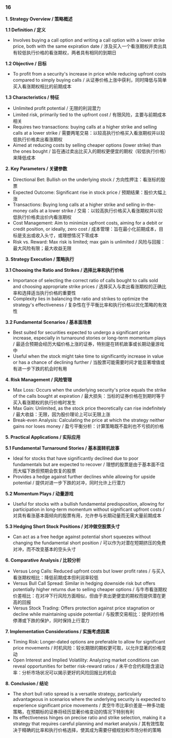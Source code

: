 ### 16

**1. Strategy Overview / 策略概述**

**1.1 Definition / 定义**
- Involves buying a call option and writing a call option with a lower strike price, both with the same expiration date / 涉及买入一个看涨期权并卖出具有较低执行价格的看涨期权，两者具有相同的到期日

**1.2 Objective / 目标**
- To profit from a security's increase in price while reducing upfront costs compared to simply buying calls / 从证券价格上涨中获利，同时降低与简单买入看涨期权相比的前期成本

**1.3 Characteristics / 特征**
- Unlimited profit potential / 无限的利润潜力
- Limited risk, primarily tied to the upfront cost / 有限风险，主要与前期成本相关
- Requires two transactions: buying calls at a higher strike and selling calls at a lower strike / 需要两笔交易：以较高执行价格买入看涨期权并以较低执行价格卖出看涨期权
- Aimed at reducing costs by selling cheaper options (lower strike) than the ones bought / 旨在通过卖出比买入的期权更便宜的期权（较低执行价格）来降低成本

**2. Key Parameters / 关键参数**
- Directional Bet: Bullish on the underlying stock / 方向性押注：看涨标的股票
- Expected Outcome: Significant rise in stock price / 预期结果：股价大幅上涨
- Transactions: Buying long calls at a higher strike and selling in-the-money calls at a lower strike / 交易：以较高执行价格买入看涨期权并以较低执行价格卖出价内看涨期权
- Cost Management: Aim to minimize upfront costs, aiming for a debit or credit position, or ideally, zero cost / 成本管理：旨在最小化前期成本，目标是支出或收入头寸，或理想情况下零成本
- Risk vs. Reward: Max risk is limited; max gain is unlimited / 风险与回报：最大风险有限；最大收益无限

**3. Strategy Execution / 策略执行**

**3.1 Choosing the Ratio and Strikes / 选择比率和执行价格**
- Importance of selecting the correct ratio of calls bought to calls sold and choosing appropriate strike prices / 选择买入与卖出看涨期权的正确比率和选择适当执行价格的重要性
- Complexity lies in balancing the ratio and strikes to optimize the strategy's effectiveness / 复杂性在于平衡比率和执行价格以优化策略的有效性

**3.2 Fundamental Scenarios / 基本面场景**
- Best suited for securities expected to undergo a significant price increase, especially in turnaround stories or long-term momentum plays / 最适合预期会经历大幅价格上涨的证券，特别是在转机故事或长期动量游戏中
- Useful when the stock might take time to significantly increase in value or has a chance of declining further / 当股票可能需要时间才能显著增值或有进一步下跌的机会时有用

**4. Risk Management / 风险管理**
- Max Loss: Occurs when the underlying security's price equals the strike of the calls bought at expiration / 最大损失：当标的证券价格在到期时等于买入看涨期权的执行价格时发生
- Max Gain: Unlimited, as the stock price theoretically can rise indefinitely / 最大收益：无限，因为股价理论上可以无限上涨
- Break-even Analysis: Calculating the price at which the strategy neither gains nor loses money / 盈亏平衡分析：计算策略既不盈利也不亏损的价格

**5. Practical Applications / 实际应用**

**5.1 Fundamental Turnaround Stories / 基本面转机故事**
- Ideal for stocks that have significantly declined due to poor fundamentals but are expected to recover / 理想的股票是由于基本面不佳而大幅下跌但预期会恢复的股票
- Provides a hedge against further declines while allowing for upside potential / 提供对进一步下跌的对冲，同时允许上行潜力

**5.2 Momentum Plays / 动量游戏**
- Useful for stocks with a bullish fundamental predisposition, allowing for participation in long-term momentum without significant upfront costs / 对具有看涨基本面倾向的股票有用，允许参与长期动量而无需大量前期成本

**5.3 Hedging Short Stock Positions / 对冲做空股票头寸**
- Can act as a free hedge against potential short squeezes without changing the fundamental short position / 可以作为对潜在短期挤压的免费对冲，而不改变基本的空头头寸

**6. Comparative Analysis / 比较分析**
- Versus Long Calls: Reduced upfront costs but lower profit rates / 与买入看涨期权相比：降低前期成本但利润率较低
- Versus Bull Call Spread: Similar in hedging downside risk but offers potentially higher returns due to selling cheaper options / 与牛市看涨期权价差相比：在对冲下行风险方面相似，但由于卖出更便宜的期权而提供潜在更高的回报
- Versus Stock Trading: Offers protection against price stagnation or decline while maintaining upside potential / 与股票交易相比：提供对价格停滞或下跌的保护，同时保持上行潜力

**7. Implementation Considerations / 实施考虑因素**
- Timing Risk: Longer-dated options are preferable to allow for significant price movements / 时机风险：较长期限的期权更可取，以允许显著的价格变动
- Open Interest and Implied Volatility: Analyzing market conditions can reveal opportunities for better risk-reward ratios / 未平仓合约和隐含波动率：分析市场状况可以揭示更好的风险回报比的机会

**8. Conclusion / 结论**
- The short bull ratio spread is a versatile strategy, particularly advantageous in scenarios where the underlying security is expected to experience significant price movements / 卖空牛市比率价差是一种多功能策略，在预期标的证券将经历显著价格变动的情况下特别有利
- Its effectiveness hinges on precise ratio and strike selection, making it a strategy that requires careful planning and market analysis / 其有效性取决于精确的比率和执行价格选择，使其成为需要仔细规划和市场分析的策略
